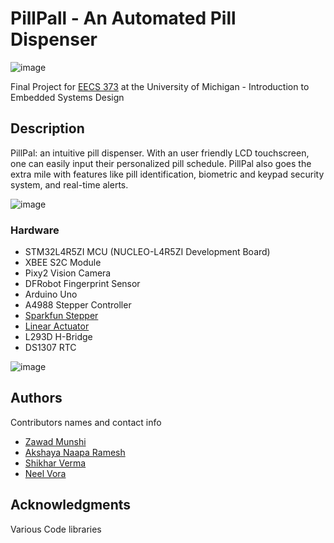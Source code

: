 # PillPall - An Automated Pill Dispenser

![image](https://github.com/munshiz/373PillDispenser/assets/32941432/359defa3-f660-41f4-8495-b03be2a7bd7f)

Final Project for [EECS 373](https://www.eecs.umich.edu/courses/eecs373/description.html) at the University of Michigan - Introduction to Embedded Systems Design

## Description

PillPal: an intuitive pill dispenser. With an user friendly LCD touchscreen, one can easily input their personalized pill schedule. PillPal also goes the extra mile with features like pill identification, biometric and keypad security system, and real-time alerts.

![image](https://github.com/munshiz/373PillDispenser/assets/32941432/cd31d24f-11a2-45d0-8d44-4e4f5d8ae88b)

### Hardware

* STM32L4R5ZI MCU (NUCLEO-L4R5ZI Development Board)
* XBEE S2C Module
* Pixy2 Vision Camera
* DFRobot Fingerprint Sensor
* Arduino Uno
* A4988 Stepper Controller
* [Sparkfun Stepper](https://www.sparkfun.com/products/9238)
* [Linear Actuator](https://www.amazon.com/NORJIN-Electric-Actuator-Waterproof-Projects/dp/B0BK13M8N5/)
* L293D H-Bridge
* DS1307 RTC

![image](https://github.com/munshiz/373PillDispenser/assets/32941432/3363024f-e48a-49e5-be43-8be0dd7f632b)

## Authors

Contributors names and contact info
* [Zawad Munshi](mailto:munshiz@umich.edu)
* [Akshaya Naapa Ramesh](mailto:akshayan@umich.edu)
* [Shikhar Verma](mailto:shikharv@umich.edu)
* [Neel Vora](mailto:neelnv@umich.edu)

## Acknowledgments

Various Code libraries
